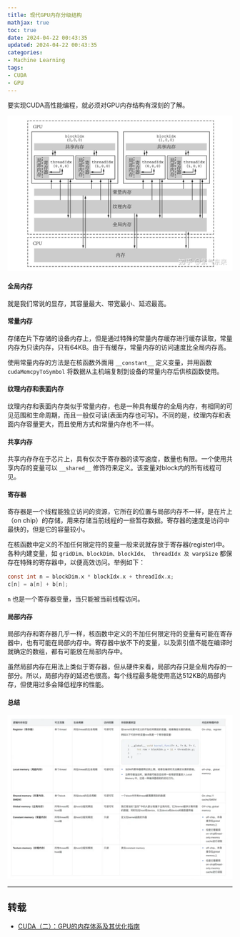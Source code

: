```yaml
---
title: 现代GPU内存分级结构
mathjax: true
toc: true
date: 2024-04-22 00:43:35
updated: 2024-04-22 00:43:35
categories:
- Machine Learning
tags:
- CUDA
- GPU
---
```

要实现CUDA高性能编程，就必须对GPU内存结构有深刻的了解。

<!--more-->

![GPU](https://raw.githubusercontent.com/TransformersWsz/picx-images-hosting/master/image.5tqtj239zp.png)

#### 全局内存
就是我们常说的显存，其容量最大、带宽最小、延迟最高。

#### 常量内存
存储在片下存储的设备内存上，但是通过特殊的常量内存缓存进行缓存读取，常量内存为只读内存，只有64KB。由于有缓存，常量内存的访问速度比全局内存高。

使用常量内存的方法是在核函数外面用 `__constant__` 定义变量，并用函数 `cudaMemcpyToSymbol` 将数据从主机端复制到设备的常量内存后供核函数使用。

#### 纹理内存和表面内存
纹理内存和表面内存类似于常量内存，也是一种具有缓存的全局内存，有相同的可见范围和生命周期，而且一般仅可读(表面内存也可写)。不同的是，纹理内存和表面内存容量更大，而且使用方式和常量内存也不一样。

#### 共享内存
共享内存存在于芯片上，具有仅次于寄存器的读写速度，数量也有限。一个使用共享内存的变量可以 `__shared__` 修饰符来定义。该变量对block内的所有线程可见。

#### 寄存器
寄存器是一个线程能独立访问的资源，它所在的位置与局部内存不一样，是在片上（on chip）的存储，用来存储当前线程的一些暂存数据。寄存器的速度是访问中最快的，但是它的容量较小。

在核函数中定义的不加任何限定符的变量一般来说就存放于寄存器(register)中。各种内建变量，如 `gridDim、blockDim、blockIdx、 threadIdx 及 warpSize` 都保存在特殊的寄存器中，以便高效访问。举例如下：

```c
const int n = blockDim.x * blockIdx.x + threadIdx.x;
c[n] = a[n] + b[n];
```

`n` 也是一个寄存器变量，当只能被当前线程访问。

#### 局部内存
局部内存和寄存器几乎一样，核函数中定义的不加任何限定符的变量有可能在寄存器中，也有可能在局部内存中。寄存器中放不下的变量，以及索引值不能在编译时就确定的数组，都有可能放在局部内存中。

虽然局部内存在用法上类似于寄存器，但从硬件来看，局部内存只是全局内存的一部分。所以，局部内存的延迟也很高。每个线程最多能使用高达512KB的局部内存，但使用过多会降低程序的性能。

#### 总结

![detail](https://raw.githubusercontent.com/TransformersWsz/picx-images-hosting/master/image.b8p2wws76.webp)

___

## 转载
- [CUDA（二）：GPU的内存体系及其优化指南](https://zhuanlan.zhihu.com/p/654027980)